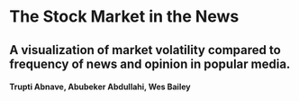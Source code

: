 # The Stock Market in the News
## A visualization of market volatility compared to frequency of news and opinion in popular media.

####  Trupti Abnave, Abubeker Abdullahi, Wes Bailey


<style>

.axis text {
  font: 10px sans-serif;
}

.axis line,
.axis path {
  fill: none;
  stroke: #000;
  shape-rendering: crispEdges;
}

.axis--x path {
  display: none;
}

</style>
<body>
<script src="//d3js.org/d3.v3.min.js"></script>
<script>

var causes = ["wounds", "other", "disease"];

var parseDate = d3.time.format("%m/%Y").parse;

var margin = {top: 20, right: 50, bottom: 30, left: 20},
    width = 960 - margin.left - margin.right,
    height = 500 - margin.top - margin.bottom;

var x = d3.scale.ordinal()
    .rangeRoundBands([0, width]);

var y = d3.scale.linear()
    .rangeRound([height, 0]);

var z = d3.scale.category10();

var xAxis = d3.svg.axis()
    .scale(x)
    .orient("bottom")
    .tickFormat(d3.time.format("%b"));

var yAxis = d3.svg.axis()
    .scale(y)
    .orient("right");

var svg = d3.select("body").append("svg")
    .attr("width", width + margin.left + margin.right)
    .attr("height", height + margin.top + margin.bottom)
  .append("g")
    .attr("transform", "translate(" + margin.left + "," + margin.top + ")");

d3.tsv("crimea.tsv", type, function(error, crimea) {
  if (error) throw error;

  var layers = d3.layout.stack()(causes.map(function(c) {
    return crimea.map(function(d) {
      return {x: d.date, y: d[c]};
    });
  }));

  x.domain(layers[0].map(function(d) { return d.x; }));
  y.domain([0, d3.max(layers[layers.length - 1], function(d) { return d.y0 + d.y; })]).nice();

  var layer = svg.selectAll(".layer")
      .data(layers)
    .enter().append("g")
      .attr("class", "layer")
      .style("fill", function(d, i) { return z(i); });

  layer.selectAll("rect")
      .data(function(d) { return d; })
    .enter().append("rect")
      .attr("x", function(d) { return x(d.x); })
      .attr("y", function(d) { return y(d.y + d.y0); })
      .attr("height", function(d) { return y(d.y0) - y(d.y + d.y0); })
      .attr("width", x.rangeBand() - 1);

  svg.append("g")
      .attr("class", "axis axis--x")
      .attr("transform", "translate(0," + height + ")")
      .call(xAxis);

  svg.append("g")
      .attr("class", "axis axis--y")
      .attr("transform", "translate(" + width + ",0)")
      .call(yAxis);
});

function type(d) {
  d.date = parseDate(d.date);
  causes.forEach(function(c) { d[c] = +d[c]; });
  return d;
}

</script>
